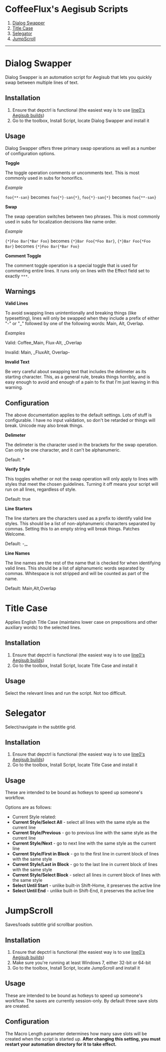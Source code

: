 CoffeeFlux's Aegisub Scripts
=======================

 1. [Dialog Swapper](#dialog-swapper)
 2. [Title Case](#title-case)
 3. [Selegator](#selegator)
 4. [JumpScroll](#jumpscroll)

----------------------------------


Dialog Swapper
==========================

Dialog Swapper is an automation script for Aegisub that lets you quickly swap between multiple lines of text.

Installation
------------

1. Ensure that depctrl is functional (the easiest way is to use [line0's Aegisub builds](files.line0.eu/builds/Aegisub/))
2. Go to the toolbox, Install Script, locate Dialog Swapper and install it

Usage
------------

Dialog Swapper offers three primary swap operations as well as a number of configuration options.

**Toggle**

The toggle operation comments or uncomments text. This is most commonly used in subs for honorifics.

*Example*

`foo{**-san}` becomes `foo{*}-san{*}`, 
`foo{*}-san{*}` becomes `foo{**-san}`

**Swap**

The swap operation switches between two phrases. This is most commonly used in subs for localization decisions like name order.

*Example*

`{*}Foo Bar{*Bar Foo}` becomes `{*}Bar Foo{*Foo Bar}`,
`{*}Bar Foo{*Foo Bar}` becomes `{*}Foo Bar{*Bar Foo}`

**Comment Toggle**

The comment toggle operation is a special toggle that is used for commenting entire lines. It runs only on lines with the Effect field set to exactly `***`.

Warnings
------------

**Valid Lines**

To avoid swapping lines unintentionally and breaking things (like typesetting), lines will only be swapped when they include a prefix of either "-" or "_" followed by one of the following words: Main, Alt, Overlap.

*Examples*

Valid: Coffee_Main, Flux-Alt, _Overlap

Invalid: Main, _FluxAlt, Overlap-

**Invalid Text**

Be very careful about swapping text that includes the delimeter as its starting character. 
This, as a general rule, breaks things horribly, and is easy enough to avoid and enough of a pain to fix that I'm just leaving in this warning.

Configuration
------------

The above documentation applies to the default settings. Lots of stuff is configurable. I have no input validation, so don't be retarded or things will break. Unicode may also break things.

**Delimeter**

The delimeter is the character used in the brackets for the swap operation. Can only be one character, and it can't be alphanumeric.

Default: *

**Verify Style**

This toggles whether or not the swap operation will only apply to lines with styles that meet the chosen guidelines. Turning it off means your script will run on all lines, regardless of style.

Default: true

**Line Starters**

The line starters are the characters used as a prefix to identify valid line styles. This should be a list of non-alphanumeric characters separated by commas.
Setting this to an empty string will break things. Patches Welcome.

Default: -,_

**Line Names**

The line names are the rest of the name that is checked for when identifying valid lines. This should be a list of alphanumeric words separated by commas. 
Whitespace is not stripped and will be counted as part of the name.

Default: Main,Alt,Overlap


Title Case
==========================

Applies English Title Case (maintains lower case on prepositions and other auxiliary words) to the selected lines.

Installation
------------

1. Ensure that depctrl is functional (the easiest way is to use [line0's Aegisub builds](files.line0.eu/builds/Aegisub/))
2. Go to the toolbox, Install Script, locate Title Case and install it

Usage
------------

Select the relevant lines and run the script. Not too difficult.


Selegator
==========================

Select/navigate in the subtitle grid.

Installation
------------

1. Ensure that depctrl is functional (the easiest way is to use [line0's Aegisub builds](files.line0.eu/builds/Aegisub/))
2. Go to the toolbox, Install Script, locate Title Case and install it

Usage
------------

These are intended to be bound as hotkeys to speed up someone's workflow.

Options are as follows:

* Current Style related:
 * **Current Style/Select All** - select all lines with the same style as the current line
 * **Current Style/Previous** - go to previous line with the same style as the current line
 * **Current Style/Next** - go to next line with the same style as the current line
 * **Current Style/First in Block** - go to the first line in current block of lines with the same style
 * **Current Style/Last in Block** - go to the last line in current block of lines with the same style
 * **Current Style/Select Block** - select all lines in current block of lines with the same style
* **Select Until Start** - unlike built-in Shift-Home, it preserves the active line
* **Select Until End** - unlike built-in Shift-End, it preserves the active line


JumpScroll
==========================

Saves/loads subtitle grid scrollbar position.

Installation
------------

1. Ensure that depctrl is functional (the easiest way is to use [line0's Aegisub builds](files.line0.eu/builds/Aegisub/))
2. Make sure you're running at least Windows 7, either 32-bit or 64-bit
3. Go to the toolbox, Install Script, locate JumpScroll and install it

Usage
------------

These are intended to be bound as hotkeys to speed up someone's workflow. The saves are currently session-only. By default three save slots are created.

Configuration
------------

The Macro Length parameter determines how many save slots will be created when the script is started up. 
**After changing this setting, you must restart your automation directory for it to take effect.**